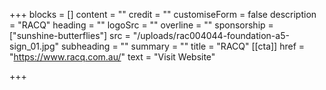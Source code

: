 +++
blocks = []
content = ""
credit = ""
customiseForm = false
description = "RACQ"
heading = ""
logoSrc = ""
overline = ""
sponsorship = ["sunshine-butterflies"]
src = "/uploads/rac004044-foundation-a5-sign_01.jpg"
subheading = ""
summary = ""
title = "RACQ"
[[cta]]
href = "https://www.racq.com.au/"
text = "Visit Website"

+++
